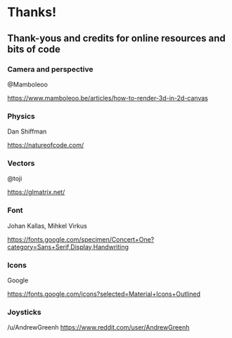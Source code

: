 # Thanks!

## Thank-yous and credits for online resources and bits of code

### Camera and perspective
@Mamboleoo

https://www.mamboleoo.be/articles/how-to-render-3d-in-2d-canvas

### Physics
Dan Shiffman

https://natureofcode.com/

### Vectors
@toji

https://glmatrix.net/

### Font
Johan Kallas, Mihkel Virkus

https://fonts.google.com/specimen/Concert+One?category=Sans+Serif,Display,Handwriting

### Icons
Google

https://fonts.google.com/icons?selected=Material+Icons+Outlined


### Joysticks
/u/AndrewGreenh
https://www.reddit.com/user/AndrewGreenh